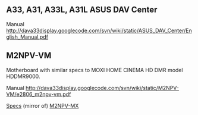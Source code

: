 ## A33, A31, A33L, A31L ASUS DAV Center ##

Manual http://dava33display.googlecode.com/svn/wiki/static/ASUS_DAV_Center/English_Manual.pdf

## M2NPV-VM ##

Motherboard with similar specs to MOXI HOME CINEMA HD DMR model HDDMR9000.

Manual http://dava33display.googlecode.com/svn/wiki/static/M2NPV-VM/e2806_m2npv-vm.pdf

[Specs](http://dava33display.googlecode.com/svn/wiki/static/M2NPV-VM/specs.html) (mirror of)  [M2NPV-MX](http://www.asus.com/Motherboards/AMD_AM2/M2NPVMX/)